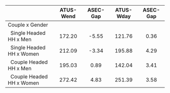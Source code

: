 
|                      |    ATUS-Wend |     ASEC-Gap |    ATUS-Wday |     ASEC-Gap |
| -------------------- | :----------: | :----------: | :----------: | :----------: |
| Couple x Gender      |              |              |              |              |
| &nbsp;&nbsp;Single Headed HH x Men |       172.20 |        -5.55 |       121.76 |         0.36 |
| &nbsp;&nbsp;Single Headed HH x Women |       212.09 |        -3.34 |       195.88 |         4.29 |
| &nbsp;&nbsp;Couple Headed HH x Men |       195.03 |         0.89 |       142.04 |         3.41 |
| &nbsp;&nbsp;Couple Headed HH x Women |       272.42 |         4.83 |       251.39 |         3.58 |

